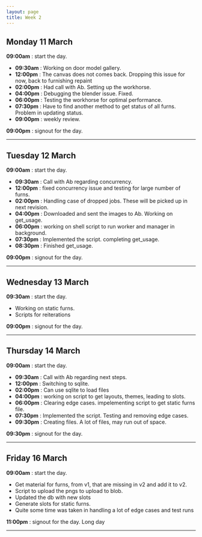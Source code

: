 ```yaml
---
layout: page
title: Week 2
---
```



## Monday 11 March

**09:00am** : start the day.

- **09:30am** : Working on door model gallery.
- **12:00pm** : The canvas does not comes back. Dropping this issue for now, back to furnishing repaint
- **02:00pm** : Had call with Ab. Setting up the workhorse.
- **04:00pm** : Debugging the blender issue. Fixed.
- **06:00pm** : Testing the workhorse for optimal performance.
- **07:30pm** : Have to find another method to get status of all furns. Problem in updating status.
- **09:00pm** : weekly review.

**09:00pm** : signout for the day.

---

## Tuesday 12 March

**09:00am** : start the day.

- **09:30am** : Call with Ab regarding concurrency.
- **12:00pm** : fixed concurrency issue and testing for large number of furns.
- **02:00pm** : Handling case of dropped jobs. These will be picked up in next revision.
- **04:00pm** : Downloaded and sent the images to Ab. Working on get_usage.
- **06:00pm** : working on shell script to run worker and manager in background.
- **07:30pm** : Implemented the script. completing get_usage.
- **08:30pm** : Finished get_usage.

**09:00pm** : signout for the day.

---

## Wednesday 13 March

**09:30am** : start the day.

- Working on static furns.
- Scripts for reiterations

**09:00pm** : signout for the day.

---

## Thursday 14 March

**09:00am** : start the day.

- **09:30am** : Call with Ab regarding next steps.
- **12:00pm** : Switching to sqlite.
- **02:00pm** : Can use sqlite to load files
- **04:00pm** : working on script to get layouts, themes, leading to slots.
- **06:00pm** : Clearing edge cases. impelementing script to get static furns file.
- **07:30pm** : Implemented the script. Testing and removing edge cases.
- **09:30pm** : Creating files. A lot of files, may run out of space.

**09:30pm** : signout for the day.

---

## Friday 16 March

**09:00am** : start the day.

- Get material for furns, from v1, that are missing in v2 and add it to v2.
- Script to upload the pngs to upload to blob.
- Updated the db with new slots
- Generate slots for static furns.
- Quite some time was taken in handling a lot of edge cases and test runs

**11:00pm** : signout for the day. Long day

---